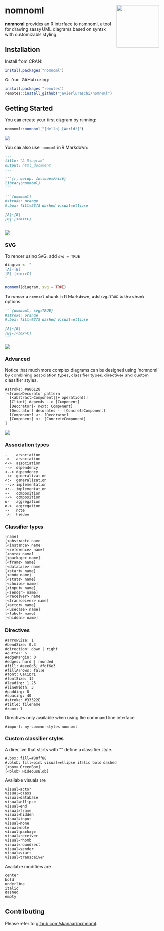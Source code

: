 
# nomnoml <img src='man/figures/logo.svg' align="right" height="139" />

**nomnoml** provides an R interface to
[nomnoml](http://www.nomnoml.com/), a tool for drawing sassy UML
diagrams based on syntax with customizable styling.

## Installation

Install from CRAN:

``` r
install.packages("nomnoml")
```

Or from GitHub using:

``` r
install.packages("remotes")
remotes::install_github("javierluraschi/nomnoml")
```

## Getting Started

You can create your first diagram by running:

``` r
nomnoml::nomnoml("[Hello]-[World!]")
```

![](tools/readme/nomnoml-simple-1.png)<!-- -->

You can also use `nomnoml` in R Markdown:

```` markdown
---
title: "A Diagram"
output: html_document
---

```{r, setup, include=FALSE}
library(nomnoml)
```

```{nomnoml}
#stroke: orange
#.box: fill=#8f8 dashed visual=ellipse

[A]-[B]
[B]-[<box>C]
```
````

![](tools/readme/nomnoml-multiline-2.png)<!-- -->

### SVG

To render using SVG, add `svg = TRUE`

``` r
diagram <- "
[A]-[B]
[B]-[<box>C]
"

nomnoml(diagram, svg = TRUE)
```

To render a `nomnoml` chunk in R Markdown, add `svg=TRUE` to the chunk
options

```` markdown
```{nomnoml, svg=TRUE}
#stroke: orange
#.box: fill=#8f8 dashed visual=ellipse

[A]-[B]
[B]-[<box>C]
```
````

![](tools/readme/nomnoml-svg-1.png)<!-- -->

### Advanced

Notice that much more complex diagrams can be designed using ‘nomnoml’
by combining association types, classifier types, directives and custom
classifier styles.

``` nomnoml
#stroke: #a86128
[<frame>Decorator pattern|
  [<abstract>Component||+ operation()]
  [Client] depends --> [Component]
  [Decorator|- next: Component]
  [Decorator] decorates -- [ConcreteComponent]
  [Component] <:- [Decorator]
  [Component] <:- [ConcreteComponent]
]
```

![](tools/readme/nomnoml-decorator-2.png)<!-- -->

### Association types

    -    association
    ->   association
    <->  association
    -->  dependency
    <--> dependency
    -:>  generalization
    <:-  generalization
    --:> implementation
    <:-- implementation
    +-   composition
    +->  composition
    o-   aggregation
    o->  aggregation
    --   note
    -/-  hidden

### Classifier types

    [name]
    [<abstract> name]
    [<instance> name]
    [<reference> name]
    [<note> name]
    [<package> name]
    [<frame> name]
    [<database> name]
    [<start> name]
    [<end> name]
    [<state> name]
    [<choice> name]
    [<input> name]
    [<sender> name]
    [<receiver> name]
    [<transceiver> name]
    [<actor> name]
    [<usecase> name]
    [<label> name]
    [<hidden> name]

### Directives

    #arrowSize: 1
    #bendSize: 0.3
    #direction: down | right
    #gutter: 5
    #edgeMargin: 0
    #edges: hard | rounded
    #fill: #eee8d5; #fdf6e3
    #fillArrows: false
    #font: Calibri
    #fontSize: 12
    #leading: 1.25
    #lineWidth: 3
    #padding: 8
    #spacing: 40
    #stroke: #33322E
    #title: filename
    #zoom: 1

Directives only available when using the command line interface

    #import: my-common-styles.nomnoml

### Custom classifier styles

A directive that starts with “.” define a classifier style.

    #.box: fill=#88ff88
    #.blob: fill=pink visual=ellipse italic bold dashed
    [<box> GreenBox]
    [<blob> HideousBlob]

Available visuals are

    visual=actor
    visual=class
    visual=database
    visual=ellipse
    visual=end
    visual=frame
    visual=hidden
    visual=input
    visual=none
    visual=note
    visual=package
    visual=receiver
    visual=rhomb
    visual=roundrect
    visual=sender
    visual=start
    visual=transceiver

Available modifiers are

    center
    bold
    underline
    italic
    dashed
    empty

## Contributing

Please refer to
[github.com/skanaar/nomnoml](https://github.com/skanaar/nomnoml).
